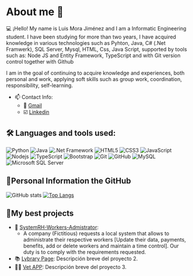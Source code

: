 # About me 👋
💻 ¡Hello! My name is Luis Mora Jiménez and I am a Informatic Engineering student. I have been studying for more than two years, I have acquired knowledge in various technologies such as Pyhton, Java, C# (.Net Framwerk), SQL Server, Mysql, HTML, Css, Java Script, supported by tools such as: Node JS and Entity Framework, TypeScript and with Git version control together with Github

I am in the goal of continuing to acquire knowledge and experiences, both personal and work, applying soft skills such as group work, coordination, responsibility, self-learning.
- 📫 Contact Info: 
  - 📧 [Gmail](mailto:luismorajimenez35@gmail.com)
  - ☑️ [Linkedin](https://www.linkedin.com/in/luis-antonio-mora-ie/)

## 🛠️ Languages and tools used:
![Python](https://img.shields.io/badge/-Python-black?style=flat-square&logo=Python)
![Java](https://img.shields.io/badge/-Java-E34A86?style=flat-square&logo=Java)
![.Net Framework](https://img.shields.io/badge/-.NetFramework-512BD4?style=flat-square&logo=.netframework)
![HTML5](https://img.shields.io/badge/-HTML5-E34F26?style=flat-square&logo=html5&logoColor=white)
![CSS3](https://img.shields.io/badge/-CSS3-1572B6?style=flat-square&logo=css3)
![JavaScript](https://img.shields.io/badge/-JavaScript-black?style=flat-square&logo=javascript)
![Nodejs](https://img.shields.io/badge/-Nodejs-black?style=flat-square&logo=Node.js)
![TypeScript](https://img.shields.io/badge/-TypeScript-007ACC?style=flat-square&logo=typescript)
![Bootstrap](https://img.shields.io/badge/-Bootstrap-563D7C?style=flat-square&logo=bootstrap)
![Git](https://img.shields.io/badge/-Git-black?style=flat-square&logo=git)
![GitHub](https://img.shields.io/badge/-GitHub-181717?style=flat-square&logo=github)
![MySQL](https://img.shields.io/badge/-MySQL-black?style=flat-square&logo=mysql)
![Microsoft SQL Server](https://img.shields.io/badge/-MicrosoftSQLServer-CC2927?style=flat-square&logo=microsoftsqlserver)

## 🔋Personal Information the GitHub
![GitHub stats](https://github-readme-stats.vercel.app/api?username=jefersonfuentes&show_icons=true&theme=radical) 
[![Top Langs](https://github-readme-stats.vercel.app/api/top-langs/?username=LuisJimenez35)](https://github.com/anuraghazra/github-readme-stats)

## 📁My best projects

- 💼 [SystemRH-Workers-Admistrator](https://github.com/LuisJimenez35/SystemRH):
  - A company (Fictitious) requests a local system that allows to administrate their respective workers [Update their data, payments, benefits, add or delete workers and maintain a time control]. Our duty is to comply with the requirements requested.  
- 📚 [Lybrary Page](https://github.com/LuisJimenez35/Lybrary): Descripción breve del proyecto 2.
- 🐕‍🦺 [Vet APP](https://github.com/LuisJimenez35/System-VeterinariaAPP): Descripción breve del proyecto 3.
